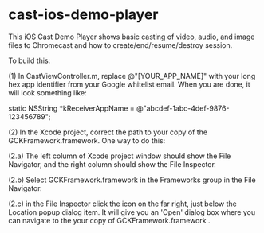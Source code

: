 cast-ios-demo-player
====================

This iOS Cast Demo Player shows basic casting of video, audio, and image files to Chromecast and how to create/end/resume/destroy session.

To build this:

(1) In CastViewController.m, replace @"[YOUR_APP_NAME]" with your long hex app identifier from your Google whitelist email.
When you are done, it will look something like:

static NSString *kReceiverAppName = @"abcdef-1abc-4def-9876-123456789";

(2) In the Xcode project, correct the path to your copy of the GCKFramework.framework. One way to do this:

(2.a) The left column of Xcode project window should show the File Navigator, and the right column should show the File Inspector.

(2.b) Select GCKFramework.framework in the Frameworks group in the File Navigator.

(2.c) in the File Inspector click the icon on the far right, just below the Location popup dialog item. It will give you an 'Open' dialog box where you can navigate to the your copy of GCKFramework.framework .

